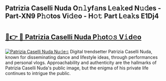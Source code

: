 ## Patrizia Caselli Nuda O𝚗𝚕yf𝚊ns L𝚎a𝚔ed N𝚞𝚍es - Part-XN9 P𝚑𝚘tos Vi𝚍𝚎o - H𝚘𝚝 Part L𝚎a𝚔s E1Dj4

# <h2><a href="http://kfc9vv3.oniu.top/?m=Patrizia+Caselli+Nuda">🔗👉 🔴 Patrizia Caselli Nuda P𝚑ot𝚘𝚜 V𝚒d𝚎o</a></h2>

[![Patrizia Caselli Nuda Nu𝚍e𝚜](https://i.imgur.com/0qMVB7G.gif)](http://kfc9vv3.oniu.top/?m=Patrizia+Caselli+Nuda)
Digital trendsetter Patrizia Caselli Nuda, known for disseminating dance and lifestyle ideas, through performances and personal vlogs. Approachability and authenticity are the hallmarks of Patrizia Caselli Nuda's public image, but the enigma of his private life continues to intrigue the public.  
